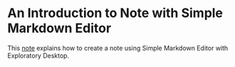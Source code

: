 # An Introduction to Note with Simple Markdown Editor

This [note](https://exploratory.io/note/kanaugust/An-Introduction-to-Note-with-Simple-Markdown-Editor-5790975430740516) explains how to create a note using Simple Markdown Editor with Exploratory Desktop.

